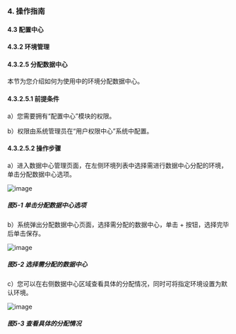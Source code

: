 ### 4. 操作指南

#### 4.3 配置中心

#### 4.3.2 环境管理

#### 4.3.2.5 分配数据中心

本节为您介绍如何为使用中的环境分配数据中心。

#### 4.3.2.5.1 前提条件

a）您需要拥有“配置中心”模块的权限。

b）权限由系统管理员在“用户权限中心”系统中配置。

#### 4.3.2.5.2 操作步骤

a）进入数据中心管理页面，在左侧环境列表中选择需进行数据中心分配的环境，单击分配数据中心选项。

![image](https://user-images.githubusercontent.com/79617492/196903949-3c1a3018-b2b9-4adb-88bf-2fc87d94c91d.png)

##### 图5-1 单击分配数据中心选项

b）系统弹出分配数据中心页面，选择需分配的数据中心，单击 + 按钮，选择完毕后单击保存。

![image](https://user-images.githubusercontent.com/79617492/196903970-77d6e1e7-4442-489f-a11c-526ce0c4fde3.png)

##### 图5-2 选择需分配的数据中心

c）您可以在右侧数据中心区域查看具体的分配情况，同时可将指定环境设置为默认环境。

![image](https://user-images.githubusercontent.com/79617492/196903988-138666a8-8e63-472b-8bca-c63815215d07.png)

##### 图5-3 查看具体的分配情况
